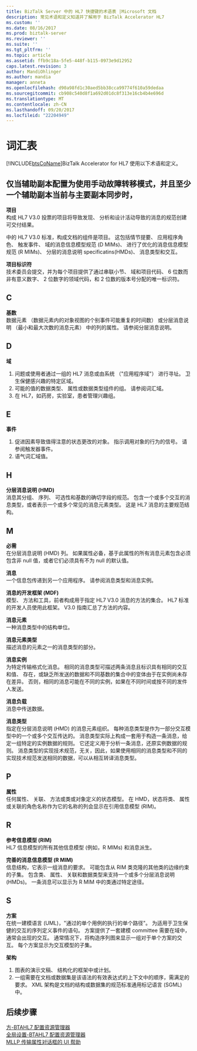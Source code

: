 ```yaml
---
title: BizTalk Server 中的 HL7 快捷键的术语表 |Microsoft 文档
description: 常见术语和定义知道并了解用于 BizTalk Accelerator HL7
ms.custom: ''
ms.date: 08/16/2017
ms.prod: biztalk-server
ms.reviewer: ''
ms.suite: ''
ms.tgt_pltfrm: ''
ms.topic: article
ms.assetid: ffb9c18a-5fe5-448f-b115-0973e9d12952
caps.latest.revision: 3
author: MandiOhlinger
ms.author: mandia
manager: anneta
ms.openlocfilehash: d90a98fd1c30aed5bb38cca99774f610a59dedaa
ms.sourcegitcommit: cb908c540d8f1a692d01dc8f313e16cb4b4e696d
ms.translationtype: MT
ms.contentlocale: zh-CN
ms.lasthandoff: 09/20/2017
ms.locfileid: "22204949"
---
```

# <a name="glossary"></a>词汇表
[!INCLUDE[btsCoName](../../includes/btsconame-md.md)]BizTalk Accelerator for HL7 使用以下术语和定义。

## <a name="a"></a>仅当辅助副本配置为使用手动故障转移模式，并且至少一个辅助副本当前与主要副本同步时，    
 **项目**    
 构成 HL7 V3.0 投票的项目将导致发现、 分析和设计活动导致的消息的规范创建可交付结果。  
  
 中的 HL7 V3.0 标准，构成文档的组件是项目。 这包括情节提要、 应用程序角色、 触发事件、 域的消息信息模型规范 (D MIMs)、 进行了优化的消息信息模型规范 (R MIMs)、 分层的消息说明 specificatins(HMDs)、 消息类型和交互。  
  
 **项目标识符**    
 技术委员会提交，并为每个项目提供了通过串联小节、 域和项目代码、 6 位数而非有意义数字、 2 位数字的领域代码，和 2 位数的版本号分配的唯一标识符。  

## <a name="c"></a>C
  
 **基数**    
 数据元素 （数据元素内的对象视图的个别事件可能重复的时间数） 或分层消息说明 （最小和最大次数的消息元素） 中的列的属性。 请参阅分层消息说明。  
  
## <a name="d"></a>D   
 **域**    
 1. 问题或使用者通过一组的 HL7 消息或由系统 （"应用程序域"） 进行寻址。 卫生保健感兴趣的特定区域。 
 2. 可能的值的数据类型、 属性或数据类型组件的组。 请参阅词汇域。 
 3. 在 HL7，如药房，实验室，患者管理兴趣组。  
  
## <a name="e"></a>E 
 **事件**    
 1. 促进因素导致值得注意的状态更改的对象。 指示调用对象的行为的信号。 请参阅触发器事件。 
 2. 语气词汇域值。  
  
 
## <a name="h"></a>H
**分层消息说明 (HMD)**    
 消息其分组、 序列、 可选性和基数的确切字段的规范。 包含一个或多个交互的消息类型，或者表示一个或多个常见的消息元素类型。 这是 HL7 消息的主要规范结构。  
  
## <a name="m"></a>M  
 **必需**    
 在分层消息说明 (HMD) 列。 如果属性必备，基于此属性的所有消息元素包含必须包含非 null 值，或者它们必须具有不为 null 的默认值。  
  
  
 **消息**    
 一个信息包传递到另一个应用程序。 请参阅消息类型和消息实例。  
  
 **消息的开发框架 (MDF)**    
 模型、 方法和工具，前者构成用于指定 HL7 V3.0 消息的方法的集合。 HL7 标准的开发人员使用此框架。 V3.0 指南汇总了方法的内容。  
  
 **消息元素**    
 一种消息类型中的结构单位。  
  
 **消息元素类型**    
 描述消息的元素之一的消息类型的部分。  
  
 **消息实例**    
 为特定传输格式化消息。 相同的消息类型可描述两条消息且标识具有相同的交互和值、 存在，或缺乏所发送的数据和不同基数的集合中的变体由于在实例尚未存在差异。 否则，相同的消息可能在不同的实例，如果在不同时间或按不同的发件人发送。  
  
 **消息负载**    
 消息中传送数据。  
  
 **消息类型**    
 指定在分层消息说明 (HMD) 的消息元素组织。 每种消息类型是作为一部分交互模型中的一个或多个交互传达的。 消息类型实际上构成一套用于构造一条消息，给定一组特定的实例数据的规则。 它还定义用于分析一条消息，还原实例数据的规则。 消息类型的实现技术规范，无关，因此，如果使用相同的消息类型和不同的实现技术规范发送相同的数据，可以从相互转译消息类型。  

## <a name="p"></a>P  
 **属性**    
 任何属性、 关联、 方法或类或对象定义的状态模型。 在 HMD，状态将类、 属性或关联的角色名称作为它的名称的列会显示在引用信息模型 (RIM)。  

## <a name="r"></a>R  
 **参考信息模型 (RIM)**    
 HL7 信息模型的所有其他信息模型 (例如，R MIMs) 和消息派生。  
  
 **完善的消息信息模型 (R MIM)**    
 信息结构，它表示一组消息的要求。 可能包含从 RIM 类克隆的其他类的边缘约束的子集。 包含类、 属性、 关联和数据类型来支持一个或多个分层消息说明 (HMDs)。 一条消息可以显示为 R MIM 中的类通过特定途径。  

## <a name="s"></a>S  
 **方案**    
 在统一建模语言 (UML)，"通过的单个用例的执行的单个路径"。 为适用于卫生保健的交互的序列定义事件的语句。 方案提供了一套建模 committee 需要在域中，通常会出现的交互。 通常情况下，将构造序列图来显示一组对于单个方案的交互。 每个方案显示为交互模型的子集。  
  
 **架构**    
 1. 图表的演示文稿、 结构化的框架中或计划。 
 2. 一组需要在文档或数据集是该语法的有效表达式的上下文中的顺序，需满足的要求。 XML 架构是文档的结构或数据集的规范标准通用标记语言 (SGML) 中。

## <a name="next-steps"></a>后续步骤
[方-BTAHL7 配置资源管理器](parties-tab.md)  
[全局设置-BTAHL7 配置资源管理器](global-settings-tab.md)  
[MLLP 传输属性对话框的 UI 帮助](mllp-transport-properties-dialog-box-ui-help.md)